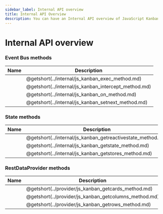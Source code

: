 ```yaml
---
sidebar_label: Internal API overview
title: Internal API Overview
description: You can have an Internal API overview of JavaScript Kanban in the documentation of the DHTMLX JavaScript Kanban library. Browse developer guides and API reference, try out code examples and live demos, and download a free 30-day evaluation version of DHTMLX Kanban.
---
```


# Internal API overview

### Event Bus methods

| Name                                                      | Description                                                  |
| ----------------------------------------------------------| ------------------------------------------------------------ |
| [](../internal/js_kanban_exec_method.md)                 | @getshort(../internal/js_kanban_exec_method.md)             |
| [](../internal/js_kanban_intercept_method.md)            | @getshort(../internal/js_kanban_intercept_method.md)        |
| [](../internal/js_kanban_on_method.md)                   | @getshort(../internal/js_kanban_on_method.md)               |
| [](../internal/js_kanban_setnext_method.md)              | @getshort(../internal/js_kanban_setnext_method.md)          |

### State methods

| Name                                                                   | Description                                                   |
| -----------------------------------------------------------------------| ------------------------------------------------------------- |
| [](../internal/js_kanban_getreactivestate_method.md)                  | @getshort(../internal/js_kanban_getreactivestate_method.md)  |
| [](../internal/js_kanban_getstate_method.md)                          | @getshort(../internal/js_kanban_getstate_method.md)          |
| [](../internal/js_kanban_getstores_method.md)                         | @getshort(../internal/js_kanban_getstores_method.md)         |

### RestDataProvider methods

| Name                                                    | Description                                            |
| --------------------------------------------------------| -------------------------------------------------------|
| [](../provider/js_kanban_getcards_method.md)           | @getshort(../provider/js_kanban_getcards_method.md)   |
| [](../provider/js_kanban_getcolumns_method.md)         | @getshort(../provider/js_kanban_getcolumns_method.md) |
| [](../provider/js_kanban_getrows_method.md)            | @getshort(../provider/js_kanban_getrows_method.md)    |
